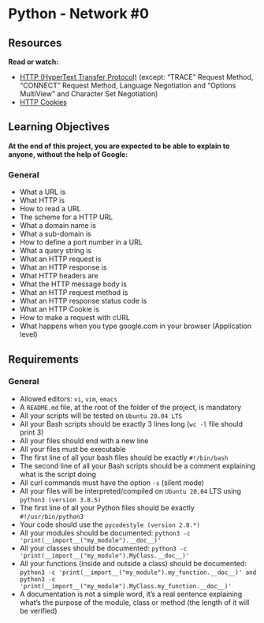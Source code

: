 # Python - Network #0


## Resources
**Read or watch:**

+ [HTTP (HyperText Transfer Protocol)](https://www3.ntu.edu.sg/home/ehchua/programming/webprogramming/HTTP_Basics.html) (except: “TRACE” Request Method, “CONNECT” Request Method, Language Negotiation and “Options MultiView” and Character Set Negotiation)
+ [HTTP Cookies](https://developer.mozilla.org/en-US/docs/Web/HTTP/Cookies)

## Learning Objectives
**At the end of this project, you are expected to be able to explain to anyone, without the help of Google:**

### General

+ What a URL is
+ What HTTP is
+ How to read a URL
+ The scheme for a HTTP URL
+ What a domain name is
+ What a sub-domain is
+ How to define a port number in a URL
+ What a query string is
+ What an HTTP request is
+ What an HTTP response is
+ What HTTP headers are
+ What the HTTP message body is
+ What an HTTP request method is
+ What an HTTP response status code is
+ What an HTTP Cookie is
+ How to make a request with cURL
+ What happens when you type google.com in your browser (Application level)


## Requirements

### General

+ Allowed editors: ```vi```, ```vim```, ```emacs```
+ A ```README.md``` file, at the root of the folder of the project, is mandatory
+ All your scripts will be tested on ```Ubuntu 20.04 LTS```
+ All your Bash scripts should be exactly 3 lines long (```wc -l``` file should print 3)
+ All your files should end with a new line
+ All your files must be executable
+ The first line of all your bash files should be exactly ```#!/bin/bash```
+ The second line of all your Bash scripts should be a comment explaining what is the script doing
+ All curl commands must have the option ```-s``` (silent mode)
+ All your files will be interpreted/compiled on ```Ubuntu 20.04``` LTS using ```python3 (version 3.8.5)```
+ The first line of all your Python files should be exactly ```#!/usr/bin/python3```
+ Your code should use the ```pycodestyle (version 2.8.*)```
+ All your modules should be documented: ```python3 -c 'print(__import__("my_module").__doc__)'```
+ All your classes should be documented: ```python3 -c 'print(__import__("my_module").MyClass.__doc__)'```
+ All your functions (inside and outside a class) should be documented: ```python3 -c 'print(__import__("my_module").my_function.__doc__)' and python3 -c 'print(__import__("my_module").MyClass.my_function.__doc__)'```
+ A documentation is not a simple word, it’s a real sentence explaining what’s the purpose of the module, class or method (the length of it will be verified)

